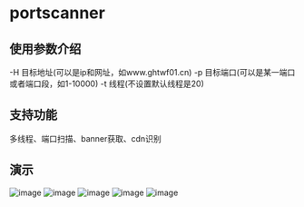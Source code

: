 # portscanner
## 使用参数介绍
-H 目标地址(可以是ip和网址，如www.ghtwf01.cn)
-p 目标端口(可以是某一端口或者端口段，如1-10000)
-t 线程(不设置默认线程是20)
## 支持功能
多线程、端口扫描、banner获取、cdn识别
## 演示
![image](https://github.com/ghtwf01/portscanner/blob/master/1.png)
![image](https://github.com/ghtwf01/portscanner/blob/master/2.png)
![image](https://github.com/ghtwf01/portscanner/blob/master/3.png)
![image](https://github.com/ghtwf01/portscanner/blob/master/4.png)
![image](https://github.com/ghtwf01/portscanner/blob/master/5.png)
